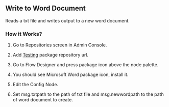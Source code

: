 ## Write to Word Document

Reads a txt file and writes output to a new word document.

### How it Works?

1. Go to Repositories screen in Admin Console.

2. Add [Testing](https://packages.robomotion.io/testing) package repository url.

3. Go to Flow Designer and press package icon above the node palette.

4. You should see Microsoft Word package icon, install it.

5. Edit the Config Node.

6. Set msg.txtpath to the path of txt file and msg.newwordpath to the path of word document to create.
